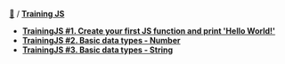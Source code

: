 [:book:](../README.md) / [**Training JS**](README.md)
* [**TrainingJS #1. Create your first JS function and print 'Hello World!'**](TrainingJS1.md)
* [**TrainingJS #2. Basic data types - Number**](TrainingJS2.md)
* [**TrainingJS #3. Basic data types - String**](TrainingJS3.md)
